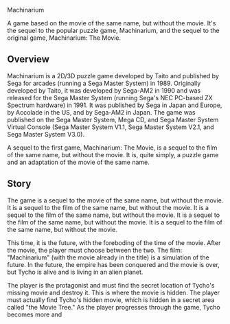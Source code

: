 Machinarium

A game based on the movie of the same name, but without the movie. It's the sequel to the popular puzzle game, Machinarium, and the sequel to the original game, Machinarium: The Movie.

## Overview

Machinarium is a 2D/3D puzzle game developed by Taito and published by Sega for arcades (running a Sega Master System) in 1989. Originally developed by Taito, it was developed by Sega-AM2 in 1990 and was released for the Sega Master System (running Sega's NEC PC-based ZX Spectrum hardware) in 1991. It was published by Sega in Japan and Europe, by Accolade in the US, and by Sega-AM2 in Japan. The game was published on the Sega Master System, Mega CD, and Sega Master System Virtual Console (Sega Master System V1.1, Sega Master System V2.1, and Sega Master System V3.0).

A sequel to the first game, Machinarium: The Movie, is a sequel to the film of the same name, but without the movie. It is, quite simply, a puzzle game and an adaptation of the movie of the same name.

## Story

The game is a sequel to the movie of the same name, but without the movie. It is a sequel to the film of the same name, but without the movie. It is a sequel to the film of the same name, but without the movie. It is a sequel to the film of the same name, but without the movie. It is a sequel to the film of the same name, but without the movie.

This time, it is the future, with the foreboding of the time of the movie. After the movie, the player must choose between the two. The film: "Machinarium" (with the movie already in the title) is a simulation of the future. In the future, the empire has been conquered and the movie is over, but Tycho is alive and is living in an alien planet.

The player is the protagonist and must find the secret location of Tycho's missing movie and destroy it. This is where the movie is hidden. The player must actually find Tycho's hidden movie, which is hidden in a secret area called "the Movie Tree." As the player progresses through the game, Tycho becomes more and